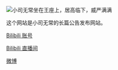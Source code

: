 ![小司无常坐在王座上，居高临下，威严满满](./assets/throne-bg.jpg)

这个网站是小司无常的长篇公告发布网站。

[Bilibili 账号](https://space.bilibili.com/8760033)

[Bilibili 直播间](https://live.bilibili.com/14846654)

[微博](https://weibo.com/u/7529646684)
